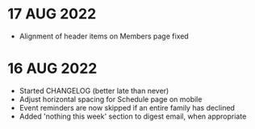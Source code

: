 # 17 AUG 2022
- Alignment of header items on Members page fixed

# 16 AUG 2022
- Started CHANGELOG (better late than never)
- Adjust horizontal spacing for Schedule page on mobile
- Event reminders are now skipped if an entire family has declined
- Added 'nothing this week' section to digest email, when appropriate
